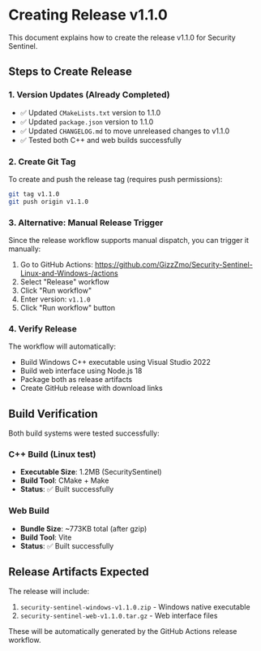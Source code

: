 # Creating Release v1.1.0

This document explains how to create the release v1.1.0 for Security Sentinel.

## Steps to Create Release

### 1. Version Updates (Already Completed)
- ✅ Updated `CMakeLists.txt` version to 1.1.0
- ✅ Updated `package.json` version to 1.1.0  
- ✅ Updated `CHANGELOG.md` to move unreleased changes to v1.1.0
- ✅ Tested both C++ and web builds successfully

### 2. Create Git Tag
To create and push the release tag (requires push permissions):

```bash
git tag v1.1.0
git push origin v1.1.0
```

### 3. Alternative: Manual Release Trigger
Since the release workflow supports manual dispatch, you can trigger it manually:

1. Go to GitHub Actions: https://github.com/GizzZmo/Security-Sentinel-Linux-and-Windows-/actions
2. Select "Release" workflow
3. Click "Run workflow" 
4. Enter version: `v1.1.0`
5. Click "Run workflow" button

### 4. Verify Release
The workflow will automatically:
- Build Windows C++ executable using Visual Studio 2022
- Build web interface using Node.js 18
- Package both as release artifacts
- Create GitHub release with download links

## Build Verification

Both build systems were tested successfully:

### C++ Build (Linux test)
- **Executable Size**: 1.2MB (SecuritySentinel)
- **Build Tool**: CMake + Make
- **Status**: ✅ Built successfully

### Web Build 
- **Bundle Size**: ~773KB total (after gzip)
- **Build Tool**: Vite
- **Status**: ✅ Built successfully

## Release Artifacts Expected

The release will include:
1. `security-sentinel-windows-v1.1.0.zip` - Windows native executable
2. `security-sentinel-web-v1.1.0.tar.gz` - Web interface files

These will be automatically generated by the GitHub Actions release workflow.